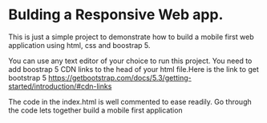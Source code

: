 # Bulding a Responsive Web app.

This is just a simple project to demonstrate how to build a mobile first web application
using html, css and boostrap 5.

You can use any text editor of your choice to run this project.
You need to add boostrap 5 CDN links to the head of your html file.Here is the link to get
bootstrap 5
https://getbootstrap.com/docs/5.3/getting-started/introduction/#cdn-links

The code in the index.html is well commented to ease readily.
Go through the code lets together build a mobile first application
